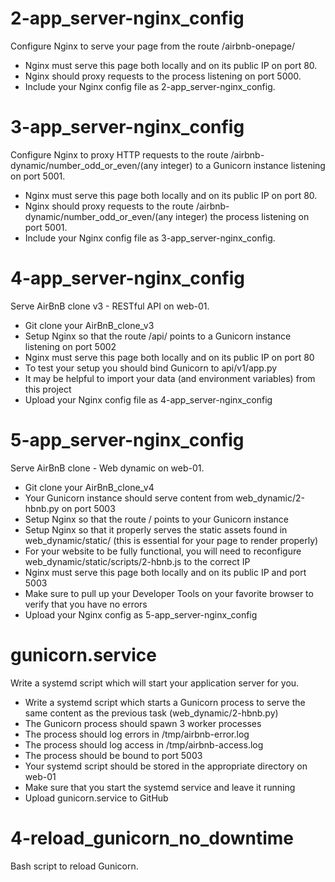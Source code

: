 # 2-app_server-nginx_config
Configure Nginx to serve your page from the route /airbnb-onepage/
- Nginx must serve this page both locally and on its public IP on port 80.
- Nginx should proxy requests to the process listening on port 5000.
- Include your Nginx config file as 2-app_server-nginx_config.

# 3-app_server-nginx_config
Configure Nginx to proxy HTTP requests to the route /airbnb-dynamic/number_odd_or_even/(any integer) to a Gunicorn instance listening on port 5001.
- Nginx must serve this page both locally and on its public IP on port 80.
- Nginx should proxy requests to the route /airbnb-dynamic/number_odd_or_even/(any integer) the process listening on port 5001.
- Include your Nginx config file as 3-app_server-nginx_config.

# 4-app_server-nginx_config
Serve AirBnB clone v3 - RESTful API on web-01.
- Git clone your AirBnB_clone_v3
- Setup Nginx so that the route /api/ points to a Gunicorn instance listening on port 5002
- Nginx must serve this page both locally and on its public IP on port 80
- To test your setup you should bind Gunicorn to api/v1/app.py
- It may be helpful to import your data (and environment variables) from this project
- Upload your Nginx config file as 4-app_server-nginx_config

# 5-app_server-nginx_config
Serve AirBnB clone - Web dynamic on web-01.
- Git clone your AirBnB_clone_v4
- Your Gunicorn instance should serve content from web_dynamic/2-hbnb.py on port 5003
- Setup Nginx so that the route / points to your Gunicorn instance
- Setup Nginx so that it properly serves the static assets found in web_dynamic/static/ (this is essential for your page to render properly)
- For your website to be fully functional, you will need to reconfigure web_dynamic/static/scripts/2-hbnb.js to the correct IP
- Nginx must serve this page both locally and on its public IP and port 5003
- Make sure to pull up your Developer Tools on your favorite browser to verify that you have no errors
- Upload your Nginx config as 5-app_server-nginx_config

# gunicorn.service
Write a systemd script which will start your application server for you.
- Write a systemd script which starts a Gunicorn process to serve the same content as the previous task (web_dynamic/2-hbnb.py)
- The Gunicorn process should spawn 3 worker processes
- The process should log errors in /tmp/airbnb-error.log
- The process should log access in /tmp/airbnb-access.log
- The process should be bound to port 5003
- Your systemd script should be stored in the appropriate directory on web-01
- Make sure that you start the systemd service and leave it running
- Upload gunicorn.service to GitHub

# 4-reload_gunicorn_no_downtime
Bash script to reload Gunicorn.
